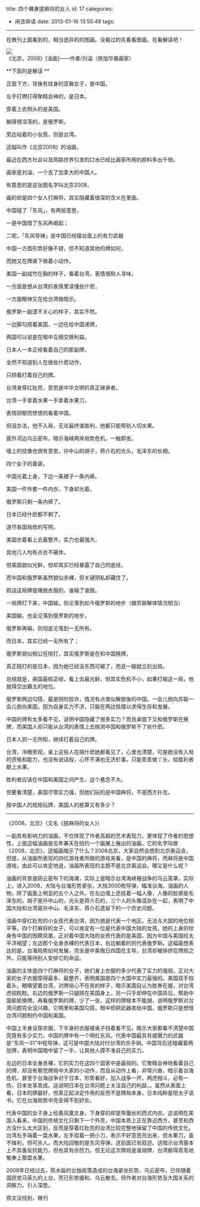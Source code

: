 title: 四个裸身搓麻将的女人
id: 17
categories:
  - 闲言碎语
date: 2013-01-16 13:55:48
tags:
---

在微刊上面看到的，相当诡异的的图画。没看过的先看看图画，在看解读吧！
</br>

![](http://m2.img.libdd.com/farm5/2013/0116/13/DABF0581927504F61F14DE648DD719C40CC1016810ED7_500_334.jpg)</img>
</br> 《北京，2008》[油画]——作者/刘溢（旅加华裔画家）
</br>

**下面的是解读 **
</br>

正面下方，背後有纹身的亚裔女子，是中国。
</br>

左手打牌打得聚精会神的，是日本。
</br>

穿着上衣侧头的是美国。
</br>

躺得很淫荡的，是俄罗斯。
</br>

旁边站着的小女孩，则是台湾。
</br>

这幅叫作《北京2008》的油画，
</br>

最近在西方社会以及网路世界引发的口水已经比画家所用的颜料多出千倍。
</br>

画家是刘溢，一个去了加拿大的中国人。
</br>

有意思的是这张图名字叫北京2008，
</br>

画的却是四个女人打麻将，其实隐藏着很深的含义在里面。
</br>

中国碰了「东风」，有两层意思，
</br>

一是中国借了东风再崛起；
</br>

二呢，「东风导弹」是中国已经摆台面上的有力武器
</br>

中国一方面形势好像不错，但不知道其他的牌如何，
</br>

而她又在牌桌下做着小动作。
</br>

美国一副成竹在胸的样子，看着台湾，表情很耐人寻味，
</br>

一方面是想从台湾的表情里读懂些什麽，
</br>

一方面眼神又在给台湾做暗示。
</br>

俄罗斯一副漠不关心的样子，其实不然。
</br>

一边脚勾搭着美国，一边在给中国递牌，
</br>

两国可以说是在暗中互相交换利益。
</br>

日本人一本正经看着自己的那副牌，
</br>

全然不知道别人在做些什麽动作，
</br>

只顾着打着自己的牌。
</br>

台湾身穿红肚兜，意思是中华文明的真正继承者。
</br>

台湾一手拿着水果一手拿着水果刀，

表情阴郁而愤恨的看着中国，
</br>

但没办法，他不入局，无论最终谁胜利，他都只能帮别人切水果。
</br>

窗外河边乌云密布，暗示海峡两岸局势危机，一触即发。
</br>

墙上的挂像也很有意思，孙中山的胡子，蒋介石的光头，毛泽东的长相。
</br>

四个女子的着装，
</br>

中国光着上身，下边一条裙子一条内裤。
</br>

美国一件外套一件内衣，下身却光着。
</br>

俄罗斯只剩一条内裤了。
</br>

日本已经什麽都不剩了。
</br>

道尽各国局势的写照。
</br>

美国衣着看上去最整齐，实力也最强大，
</br>

其他几人均有点衣不蔽体，
</br>

但美国貌似光鲜，但却其实已经暴露了自己的底线，
</br>

而中国和俄罗斯虽然貌似赤裸，但关键阴私却藏住了。
</br>

假设这局牌是赌脱衣服的，谁输了谁脱。
</br>

一局牌打下来，中国输，则沦落到如今俄罗斯的地步（跟苏联解体情况相当）
</br>

美国输，也会沦落到俄罗斯的地步，
</br>

俄罗斯再输，则彻底沦落到一无所有。
</br>

而日本，其实已经一无所有了；
</br>

俄罗斯貌似相公在陪打，其实俄罗斯是在和中国换牌，
</br>

真正陪打的是日本，因为她已经没东西可输了，而且一输就立刻出局。
</br>

总结就是，美国最假正经，看上去最光鲜，但其实危机不小，如果打输这一局，他就得交出霸主的地位。
</br>

俄罗斯两边勾搭，最是阴险狡诈，情况有点类似解放後的中国，一会儿倒向苏联一会儿倒向美国，因为自身实力不济，只能在两边摇摆以求得生存和发展。
</br>

中国的牌有太多看不见，说明中国隐藏了很多实力？而且桌面下又和俄罗斯在换牌，而美国人却只能从台湾的表情上去揣测中国和俄罗斯干了些什麽。
</br>

日本人则一无所知，继续打着自己的牌。
</br>

台湾，冷眼旁观，桌上这些人在搞什麽她都看见了，心里也清楚，可是她没有入局的资格和能力，也没有说话权，心怀不满也无济於事，只能乖乖做丫头，给胜利者献上水果。
</br>

胜利者应该在中国和美国之间产生，这个悬念不大。
</br>

但要看清楚，美国尽管实力强，但她们玩的是中国麻将，不是西方扑克，
</br>

按中国人的规矩玩牌，美国人的胜算又有多少？
</br>

* * *
</hr>

《2008，北京》（又名《搓麻将的女人》）
</br>

一副具有影响力的油画，不仅体现了作者高超的艺术表现力，更体现了作者的思想性。上面这幅油画是去年春天在纽约一个画展上展出的油画，它的名字叫做《2008，北京》。这幅画暗示了什么？2008北京，大家自然会想到北京奥运会，但是，从油画所表现的四位游戏者所做的游戏来看，是中国的麻将，而麻将是中国游戏，由此可以肯定地说，油画所表现的主题不是北京奥运会。哪又是什么呢？
</br>

油画的背景是阴云密布下的海滩，实际上是暗示台湾海峡被战争的乌云笼罩。实际上，进入2008，大陆与台海形势紧张，大陆3000枚导弹，瞄准台海。油画的人物，除了画面上明显的五个人之外，在左边墙上还挂着一幅人像，人像的脸廓是毛泽东的，胡子是孙中山的，光头是蒋介石的，三个人的头像混杂在一起，表明了中国大陆和台湾是孙中山、毛泽东、蒋介石遗留下的一个历史问题。
</br>

油画中穿红肚兜的小女孩代表台湾，因为她是代表一个地区，无法与大国的地位相平等。四个打麻将的女子，可以肯定有一位是代表中国大陆的女孩，她的上身的纹身有中国的图腾凤凰，正对着中国大陆的女孩代表的是美国，因为中国与美国给太平洋相望；左边那个全身赤裸的代表日本，右边躺着的则代表俄罗斯。这幅画想表达的是，台海局势如何发展，完全是中美俄日四国在主导，台湾却被排挤在牌局之外，只能等待别人安排它的命运。
</br>

油画的主体是四个打麻将的女子，她们身上衣服的多少代表了实力的强弱。正对大家的女子衣服穿得最多、最整齐，表明美国是四个大国中实力最强的。美国双手抱着头，眼睛望着台湾，对牌局心不在焉的样子，暗示美国自认为胜券在握，对台湾虎视眈眈。右边的俄罗斯一只腿搭在美国身上，另一只手却伸在中国背后，帮助中国偷偷换牌。再看俄罗斯的牌，少了一张，这样的牌根本不能胡，说明俄罗斯对台湾问题完全没兴趣，它明里和美国勾搭，暗中却把武器卖给中国，俄罗斯只是想借台湾问题制约中国和美国。
</br>

中国上半身没穿衣服，下半身的衣服被桌子挡着看不见，暗示大家都看不清楚中国究竟有多少实力。中国的牌中有一个明杠东风，代表中国最具有威慑力的武器是“东风—31”中程导弹，这可是中国大陆对付台湾的杀手锏。中国背后还暗藏着两张牌，表明中国暗中留了一手，让其他人摸不准自己的实力。
</br>

左边的日本全身赤裸，它的实力在这四个国家中是最弱的。它聚精会神地看着自己的牌，却没有察觉牌局中大家的小动作，而且从动作上看，非常兴奋，暗示着台海危机、甚至于台海战争对于日本，形势看好，加入战争一开，两虎相斗，必有一伤，日本坐享其成。这说明日本在台湾问题上关注自己的利益，。虽然从表面上看，日本的牌最好，但真正起决定作用的反而不是牌局本身，日本纯粹是陪太子读书，它在台海局势中完全得不到好处。
</br>

代表中国的女子身上绘着凤凰文身，下身穿的却是带蕾丝的西式内衣。这说明在美国人看来，中国的传统文化只剩下一个外壳，中国本质上正在靠近西方，甚至和西方没什么太大区别，反而是穿着红肚兜的台湾比较完整地保留了中国的传统文化。台湾右手端着一盘水果，左手捏着一把小刀，表示不好意思亮出来，但水果刀，虽不锋利，但可杀人。而大陆回敬的是东风导弹，这前面已有叙述。这暗示台湾基本上不具备反抗能力，但也具有杀伤力。但无论这次牌局是谁胡牌，台湾都得乖乖地敬奉上那盘水果。
</br>

2008年已经过去，陈水扁的台独政策造成的台海紧张形势、乌云密布，已伴随着国民党马英九的上台，而已形势缓和、乌云散去。但作者对台海形势及大国关系的洞察力，引人深思。
</br>

原文没找到，微刊